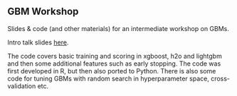 
## GBM Workshop

Slides & code (and other materials) for an intermediate workshop on GBMs.

Intro talk slides [here](https://drive.google.com/open?id=1vMnTIjuot71grZm8Rifv2ecYAw314qCkGNfeF2NGXUk).

The code covers basic training and scoring in xgboost, h2o and lightgbm and then some additional features such
as early stopping. The code was first developed in R, but then also ported to Python. There is also some code
for tuning GBMs with random search in hyperparameter space, cross-validation etc. 

